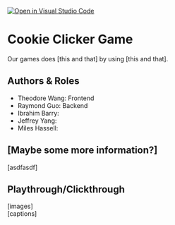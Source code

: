 [![Open in Visual Studio Code](https://classroom.github.com/assets/open-in-vscode-f059dc9a6f8d3a56e377f745f24479a46679e63a5d9fe6f495e02850cd0d8118.svg)](https://classroom.github.com/online_ide?assignment_repo_id=6293775&assignment_repo_type=AssignmentRepo)

# Cookie Clicker Game

Our games does [this and that] by using [this and that].

## Authors & Roles

- Theodore Wang: Frontend
- Raymond Guo: Backend
- Ibrahim Barry:
- Jeffrey Yang:
- Miles Hassell:

## [Maybe some more information?]

[asdfasdf]

## Playthrough/Clickthrough

[images]  
[captions]

